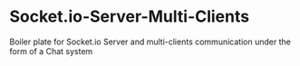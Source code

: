 # Socket.io-Server-Multi-Clients
Boiler plate for Socket.io Server and multi-clients communication under the form of a Chat system
